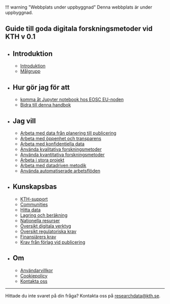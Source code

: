 
# <!-- markdownlint-disable MD007 -->

!!! warning "Webbplats under uppbyggnad"
    Denna webbplats är under uppbyggnad.

## Guide till goda digitala forskningsmetoder vid KTH v 0.1

<div class="grid cards" markdown>

- ## Introduktion
    - [Introduktion](introduction/intro.md)
    - [Målgrupp](introduction/audience.md)

- ## Hur gör jag för att
    - [komma åt Jupyter notebook hos EOSC EU-noden](how_to_guides/EOSC_Jupyter.md)
    - [Bidra till denna handbok](how_to_guides/contribute.md)

- ## Jag vill
    - [Arbeta med data från planering till publicering](methodologies/research-data-lifecycle.md)
    - [Arbeta med öppenhet och transparens](methodologies/openness.md)
    - [Arbeta med konfidentiella data](methodologies/confidential-data.md)
    - [Använda kvalitativa forskningsmetoder](methodologies/qualitative-research.md)
    - [Använda kvantitativa forskningsmetoder](methodologies/quantitative-research.md)
    - [Arbeta i stora projekt](methodologies/large-projects.md)
    - [Arbeta med datadriven metodik](methodologies/data-science.md)
    - [Använda automatiserade arbetsflöden](methodologies/workflows.md)

- ## Kunskapsbas
    - [KTH-support](knowledge_base/kth-support.md)
    - [Communities](knowledge_base/communities.md)
    - [Hitta data](knowledge_base/finding-data.md)
    - [Lagring och beräkning](knowledge_base/storage.md)
    - [Nationella resurser](knowledge_base/national.md)
    - [Översikt digitala verktyg](knowledge_base/tools.md)
    - [Översikt regulatoriska krav](knowledge_base/regulation.md)
    - [Finansiärers krav](knowledge_base/funder-mandates.md)
    - [Krav från förlag vid publicering](knowledge_base/publisher-requirements.md)

- ## Om
    - [Användarvillkor](about/terms.md)
    - [Cookiepolicy](about/cookie-policy.md)
    - [Kontakta oss](https://www.kth.se/om/fakta)
</div>

---

Hittade du inte svaret på din fråga? Kontakta oss på [researchdata@kth.se](mailto:researchdata@kth.se).

